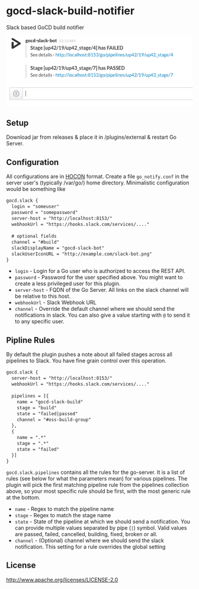# gocd-slack-build-notifier
Slack based GoCD build notifier

![Demo](images/gocd-slack-notifier-demo.png)

## Setup
Download jar from releases & place it in /plugins/external & restart Go Server.

## Configuration
All configurations are in [HOCON](https://github.com/typesafehub/config) format. Create a file `go_notify.conf` in the server user's (typically /var/go/) home directory. Minimalistic configuration would be something like
```hocon
gocd.slack {
  login = "someuser"
  password = "somepassword"
  server-host = "http://localhost:8153/"
  webhookUrl = "https://hooks.slack.com/services/...."

  # optional fields
  channel = "#build"
  slackDisplayName = "gocd-slack-bot"
  slackUserIconURL = "http://example.com/slack-bot.png"
}
```
- `login` - Login for a Go user who is authorized to access the REST API.
- `password` - Password for the user specified above. You might want to create a less privileged user for this plugin.
- `server-host` - FQDN of the Go Server. All links on the slack channel will be relative to this host.
- `webhookUrl` - Slack Webhook URL
- `channel` - Override the default channel where we should send the notifications in slack. You can also give a value starting with `@` to send it to any specific user.

## Pipline Rules
By default the plugin pushes a note about all failed stages across all pipelines to Slack. You have fine grain control over this operation.
```hocon
gocd.slack {
  server-host = "http://localhost:8153/"
  webhookUrl = "https://hooks.slack.com/services/...."

  pipelines = [{
    name = "gocd-slack-build"
    stage = "build"
    state = "failed|passed"
    channel = "#oss-build-group"
  },
  {
    name = ".*"
    stage = ".*"
    state = "failed"
  }]
}
```
`gocd.slack.pipelines` contains all the rules for the go-server. It is a list of rules (see below for what the parameters mean) for various pipelines. The plugin will pick the first matching pipeline rule from the pipelines collection above, so your most specific rule should be first, with the most generic rule at the bottom.
- `name` - Regex to match the pipeline name
- `stage` - Regex to match the stage name
- `state` - State of the pipeline at which we should send a notification. You can provide multiple values separated by pipe (`|`) symbol. Valid values are passed, failed, cancelled, building, fixed, broken or all.
- `channel` - (Optional) channel where we should send the slack notification. This setting for a rule overrides the global setting

## License

http://www.apache.org/licenses/LICENSE-2.0
